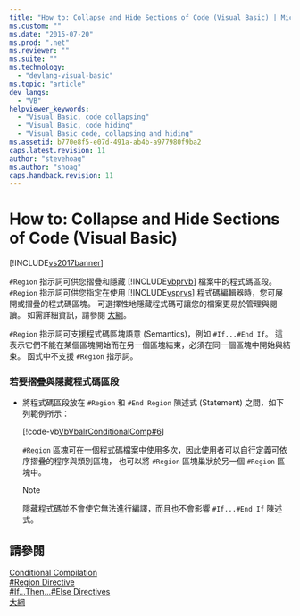 ```yaml
---
title: "How to: Collapse and Hide Sections of Code (Visual Basic) | Microsoft Docs"
ms.custom: ""
ms.date: "2015-07-20"
ms.prod: ".net"
ms.reviewer: ""
ms.suite: ""
ms.technology: 
  - "devlang-visual-basic"
ms.topic: "article"
dev_langs: 
  - "VB"
helpviewer_keywords: 
  - "Visual Basic, code collapsing"
  - "Visual Basic, code hiding"
  - "Visual Basic code, collapsing and hiding"
ms.assetid: b770e8f5-e07d-491a-ab4b-a977980f9ba2
caps.latest.revision: 11
author: "stevehoag"
ms.author: "shoag"
caps.handback.revision: 11
---
```

# How to: Collapse and Hide Sections of Code (Visual Basic)
[!INCLUDE[vs2017banner](../../../visual-basic/includes/vs2017banner.md)]

`#Region` 指示詞可供您摺疊和隱藏 [!INCLUDE[vbprvb](../../../csharp/programming-guide/concepts/linq/includes/vbprvb-md.md)] 檔案中的程式碼區段。  `#Region` 指示詞可供您指定在使用 [!INCLUDE[vsprvs](../../../csharp/includes/vsprvs-md.md)] 程式碼編輯器時，您可展開或摺疊的程式碼區塊。  可選擇性地隱藏程式碼可讓您的檔案更易於管理與閱讀。  如需詳細資訊，請參閱 [大綱](/visual-studio/ide/outlining)。  
  
 `#Region` 指示詞可支援程式碼區塊語意 \(Semantics\)，例如 `#If...#End If`。  這表示它們不能在某個區塊開始而在另一個區塊結束，必須在同一個區塊中開始與結束。  函式中不支援 `#Region` 指示詞。  
  
### 若要摺疊與隱藏程式碼區段  
  
-   將程式碼區段放在 `#Region` 和 `#End Region` 陳述式 \(Statement\) 之間，如下列範例所示：  
  
     [!code-vb[VbVbalrConditionalComp#6](../../../visual-basic/language-reference/directives/codesnippet/VisualBasic/how-to-collapse-and-hide-sections-of-code_1.vb)]  
  
     `#Region` 區塊可在一個程式碼檔案中使用多次，因此使用者可以自行定義可依序摺疊的程序與類別區塊，  也可以將 `#Region` 區塊巢狀於另一個 `#Region` 區塊中。  
  
    > [!NOTE]
    >  隱藏程式碼並不會使它無法進行編譯，而且也不會影響 `#If...#End If` 陳述式。  
  
## 請參閱  
 [Conditional Compilation](../../../visual-basic/programming-guide/program-structure/conditional-compilation.md)   
 [\#Region Directive](../../../visual-basic/language-reference/directives/region-directive.md)   
 [\#If...Then...\#Else Directives](../../../visual-basic/language-reference/directives/if-then-else-directives.md)   
 [大綱](/visual-studio/ide/outlining)